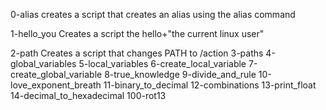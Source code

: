 0-alias
	creates a script that creates an alias using the alias command

1-hello_you
	Creates a script the hello+"the current linux user"

2-path
	Creates a script that changes PATH to /action
3-paths
4-global_variables
5-local_variables
6-create_local_variable
7-create_global_variable
8-true_knowledge
9-divide_and_rule
10-love_exponent_breath
11-binary_to_decimal
12-combinations
13-print_float
14-decimal_to_hexadecimal
100-rot13
